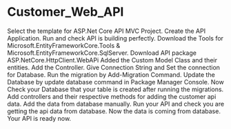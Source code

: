 # Customer_Web_API

Select the template for ASP.Net Core API MVC Project.
Create the API Application.
Run and check API is building perfectly.
Download the Tools for Microsoft.EntityFrameworkCore.Tools & Microsoft.EntityFrameworkCore.SqlServer. 
Download API package ASP.NetCore.HttpClient.WebAPi
Added the Custom Model Class and their entities.
Add the Controller.
Give Connection String and Set the connection for Database.
Run the migration by Add-Migration Command.
Update the Database by update database command in Package Manager Console.
Now Check your Database that your table is created after running the migrations.
Add controllers and their respective methods for adding the customer api data.
Add the data from database manually.
Run your API and check you are getting the api data from database.
Now the data is coming from database.
Your API is ready now.
